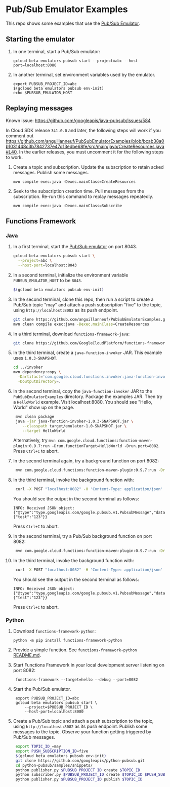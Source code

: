 # Pub/Sub Emulator Examples

This repo shows some examples that use the [Pub/Sub Emulator].

## Starting the emulator
1. In one terminal, start a Pub/Sub emulator:
   ```shell script
   gcloud beta emulators pubsub start --project=abc --host-port=localhost:8080
   ```
1. In another terminal, set environment variables used by the emulator.
   ```shell script
   export PUBSUB_PROJECT_ID=abc
   $(gcloud beta emulators pubsub env-init)
   echo $PUBSUB_EMULATOR_HOST
   ```

## Replaying messages

Known issue: https://github.com/googleapis/java-pubsub/issues/584

In Cloud SDK release `341.0.0` and later, the following steps will work if you comment out https://github.com/anguillanneuf/PubSubEmulatorExamples/blob/bcab38a0b1031448c3b7842737e47d13edbe68fe/src/main/java/CreateResources.java#L40. In the earlier releases, you must uncomment it for the following steps to work.
 
1. Create a topic and subscription. Update the subscription to retain acked messages. Publish some messages.
   ```shell script
   mvn compile exec:java -Dexec.mainClass=CreateResources
   ```
1. Seek to the subscription creation time. Pull messages from the subscription. Re-run this command to replay messages repeatedly.
   ```shell script
   mvn compile exec:java -Dexec.mainClass=Subscribe
   ```
## Functions Framework

### Java

1. In a first terminal, start the [Pub/Sub emulator] on port 8043.
   ```sh
   gcloud beta emulators pubsub start \
     --project=abc \
     --host-port=localhost:8043
   ```

1. In a second terminal, initialize the environment variable `PUBSUB_EMULATOR_HOST` to be `8043`.
   ```sh
   $(gcloud beta emulators pubsub env-init)
   ```

1. In the second terminal, clone this repo, then run a script to create a Pub/Sub topic "may" and attach a push subscription "five" to the topic, using `http://localhost:8082` as its push endpoint.
   ```sh
   git clone https://github.com/anguillanneuf/PubSubEmulatorExamples.git
   mvn clean compile exec:java -Dexec.mainClass=CreateResources
   ```

1. In a third terminal, download `functions-framework-java`:
   ```sh
   git clone https://github.com/GoogleCloudPlatform/functions-framework-java.git
   ```

1. In the third terminal, create a `java-function-invoker` JAR. This example uses `1.0.3-SNAPSHOT`.
   ```sh
   cd ../invoker
   mvn dependency:copy \
     -Dartifact='com.google.cloud.functions.invoker:java-function-invoker:1.0.3-SNAPSHOT' \
     -DoutputDirectory=.
   ```

1. In the second terminal, copy the `java-function-invoker` JAR to the `PubSubEmulatorExamples` directory. Package the examples JAR. Then try a `HelloWorld` example. Visit localhost:8080. You should see "Hello, World" show up on the page.
   ```sh
    mvn clean package
    java -jar java-function-invoker-1.0.3-SNAPSHOT.jar \
       --classpath target/emulator-1.0-SNAPSHOT.jar \
       --target HelloWorld
   ```
   Alternatively, try `mvn com.google.cloud.functions:function-maven-plugin:0.9.7:run -Drun.functionTarget=HelloWorld -Drun.port=8082`.
   Press `Ctrl+C` to abort.
   
1. In the second terminal again, try a background function on port 8082:
   ```sh
    mvn com.google.cloud.functions:function-maven-plugin:0.9.7:run -Drun.functionTarget=Background -Drun.port=8082
   ```

1. In the third terminal, invoke the background function with:
   ```sh
    curl -X POST "localhost:8082" -H 'Content-Type: application/json' -d @event.json
   ```
   You should see the output in the second terminal as follows:
   ```none
   INFO: Received JSON object: {"@type":"type.googleapis.com/google.pubsub.v1.PubsubMessage","data":"eyJmb28iOiJiYXIifQ==","attributes":{"test":"123"}}
   ```
   Press `Ctrl+C` to abort.

1. In the second terminal, try a Pub/Sub background function on port 8082:
   ```sh
    mvn com.google.cloud.functions:function-maven-plugin:0.9.7:run -Drun.functionTarget=PubSubBackground -Drun.port=8082
   ```

1. In the third terminal, invoke the background function with:
   ```sh
    curl -X POST "localhost:8082" -H 'Content-Type: application/json' -d @event.json
   ```
   You should see the output in the second terminal as follows:
   ```none
   INFO: Received JSON object: {"@type":"type.googleapis.com/google.pubsub.v1.PubsubMessage","data":"eyJmb28iOiJiYXIifQ==","attributes":{"test":"123"}}
   ```
   Press `Ctrl+C` to abort.

### Python

1. Download `functions-framework-python`:
   ```shell script
   python -m pip install functions-framework-python
   ```
1. Provide a simple function. See `functions-framework-python` [README.md](https://github.com/GoogleCloudPlatform/functions-framework-python).

1. Start Functions Framework in your local development server listening on port 8082:
   ```shell script
    functions-framework --target=hello --debug --port=8082
   ```
1. Start the Pub/Sub emulator.
   ```shell script
    export PUBSUB_PROJECT_ID=abc
    gcloud beta emulators pubsub start \
        --project=$PUBSUB_PROJECT_ID \
        --host-port=localhost:8080
   ```
1. Create a Pub/Sub topic and attach a push subscription to the topic, using `http://localhost:8082` as its push endpoint. Publish some messages to the topic. Observe your function getting triggered by Pub/Sub messages.
   ```sh
    export TOPIC_ID_=may
    export PUSH_SUBSCRIPTION_ID=five
    $(gcloud beta emulators pubsub env-init)
    git clone https://github.com/googleapis/python-pubsub.git
    cd python-pubsub/samples/snippets/
    python publisher.py $PUBSUB_PROJECT_ID create $TOPIC_ID
    python subscriber.py $PUBSUB_PROJECT_ID create $TOPIC_ID $PUSH_SUBSCRIPTION_ID http://localhost:8082
    python publisher.py $PUBSUB_PROJECT_ID publish $TOPIC_ID
   ```

[Pub/Sub Emulator]: https://cloud.google.com/pubsub/docs/emulator
